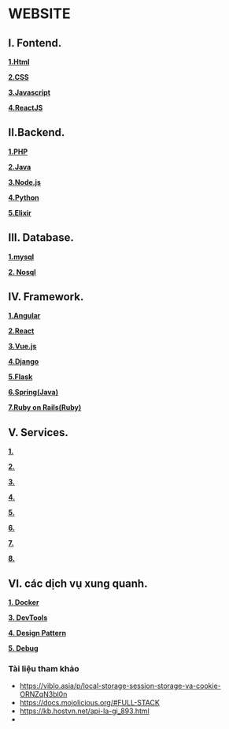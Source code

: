 # WEBSITE

## I. Fontend.

**[1.Html](https://github.com/Phungvanquang/Website/tree/main/html_css_javascript/html)**

**[2.CSS](https://github.com/Phungvanquang/Website/tree/main/html_css_javascript/CSS)**

**[3.Javascript]()**

**[4.ReactJS]()**

## II.Backend.

**[1.PHP](https://github.com/Phungvanquang/Website/tree/main/php)**

**[2.Java](https://github.com/Phungvanquang/Website/tree/main/JAVA)**

**[3.Node.js](https://github.com/Phungvanquang/Website/tree/main/node)**

**[4.Python]()**

**[5.Elixir]()**

## III. Database.

**[1.mysql]()**

**[2. Nosql]()**
## IV. Framework.

**[1.Angular](https://github.com/Phungvanquang/Website/tree/main/Framework/Angular)**

**[2.React](https://github.com/Phungvanquang/Website/tree/main/Framework/React)**

**[3.Vue.js](https://github.com/Phungvanquang/Website/tree/main/Framework/Vue.js)**

**[4.Django](https://github.com/Phungvanquang/Website/tree/main/Framework/Django)**

**[5.Flask](https://github.com/Phungvanquang/Website/tree/main/Framework/Flask)**

**[6.Spring(Java)](https://github.com/Phungvanquang/Website/tree/main/Framework/Spring(Java))**

**[7.Ruby on Rails(Ruby)](https://github.com/Phungvanquang/Website/tree/main/Framework/Ruby%20on%20Rails(Ruby))**
## V. Services.

**[1.]()**

**[2.]()**

**[3.]()**

**[4.]()**

**[5.]()**

**[6.]()**

**[7.]()**

**[8.]()**

## VI. các dịch vụ xung quanh.

**[1. Docker](https://github.com/Phungvanquang/Website/tree/main/Docker)**

**[3. DevTools](https://github.com/Phungvanquang/Website/blob/main/DevTools)**

**[4. Design Pattern]()**

**[5. Debug](https://github.com/Phungvanquang/Website/tree/main/Debug)**
### Tài liệu tham khảo
- https://viblo.asia/p/local-storage-session-storage-va-cookie-ORNZqN3bl0n
- https://docs.mojolicious.org/#FULL-STACK
- https://kb.hostvn.net/api-la-gi_893.html
- 

*[]()*
*[]()*
*[]()*

